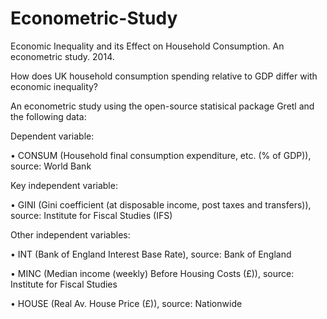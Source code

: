 # Econometric-Study
Economic Inequality and its Effect on Household Consumption. An econometric study. 2014.

How does UK household consumption spending relative to GDP differ with economic inequality?

An econometric study using the open-source statisical package Gretl and the following data:

Dependent variable: 

•	CONSUM (Household final consumption expenditure, etc. (% of GDP)), source: World Bank

Key independent variable:

•	GINI (Gini coefficient (at disposable income, post taxes and transfers)), source: Institute for Fiscal Studies (IFS)

Other independent variables:

•	INT (Bank of England Interest Base Rate), source: Bank of England

•	MINC (Median income (weekly) Before Housing Costs (£)), source: Institute for Fiscal Studies

•	HOUSE (Real Av. House Price (£)), source: Nationwide 

